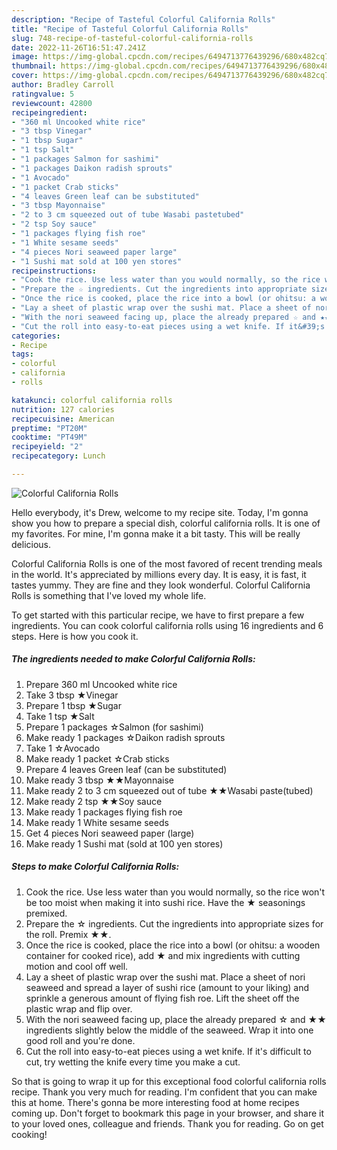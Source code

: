```yaml
---
description: "Recipe of Tasteful Colorful California Rolls"
title: "Recipe of Tasteful Colorful California Rolls"
slug: 748-recipe-of-tasteful-colorful-california-rolls
date: 2022-11-26T16:51:47.241Z
image: https://img-global.cpcdn.com/recipes/6494713776439296/680x482cq70/colorful-california-rolls-recipe-main-photo.jpg
thumbnail: https://img-global.cpcdn.com/recipes/6494713776439296/680x482cq70/colorful-california-rolls-recipe-main-photo.jpg
cover: https://img-global.cpcdn.com/recipes/6494713776439296/680x482cq70/colorful-california-rolls-recipe-main-photo.jpg
author: Bradley Carroll
ratingvalue: 5
reviewcount: 42800
recipeingredient:
- "360 ml Uncooked white rice"
- "3 tbsp Vinegar"
- "1 tbsp Sugar"
- "1 tsp Salt"
- "1 packages Salmon for sashimi"
- "1 packages Daikon radish sprouts"
- "1 Avocado"
- "1 packet Crab sticks"
- "4 leaves Green leaf can be substituted"
- "3 tbsp Mayonnaise"
- "2 to 3 cm squeezed out of tube Wasabi pastetubed"
- "2 tsp Soy sauce"
- "1 packages flying fish roe"
- "1 White sesame seeds"
- "4 pieces Nori seaweed paper large"
- "1 Sushi mat sold at 100 yen stores"
recipeinstructions:
- "Cook the rice. Use less water than you would normally, so the rice won&#39;t be too moist when making it into sushi rice. Have the ★ seasonings premixed."
- "Prepare the ☆ ingredients. Cut the ingredients into appropriate sizes for the roll. Premix ★★."
- "Once the rice is cooked, place the rice into a bowl (or ohitsu: a wooden container for cooked rice), add ★ and mix ingredients with cutting motion and cool off well."
- "Lay a sheet of plastic wrap over the sushi mat. Place a sheet of nori seaweed and spread a layer of sushi rice (amount to your liking) and sprinkle a generous amount of flying fish roe. Lift the sheet off the plastic wrap and flip over."
- "With the nori seaweed facing up, place the already prepared ☆ and ★★ ingredients slightly below the middle of the seaweed. Wrap it into one good roll and you&#39;re done."
- "Cut the roll into easy-to-eat pieces using a wet knife. If it&#39;s difficult to cut, try wetting the knife every time you make a cut."
categories:
- Recipe
tags:
- colorful
- california
- rolls

katakunci: colorful california rolls 
nutrition: 127 calories
recipecuisine: American
preptime: "PT20M"
cooktime: "PT49M"
recipeyield: "2"
recipecategory: Lunch

---
```



![Colorful California Rolls](https://img-global.cpcdn.com/recipes/6494713776439296/680x482cq70/colorful-california-rolls-recipe-main-photo.jpg)

Hello everybody, it's Drew, welcome to my recipe site. Today, I'm gonna show you how to prepare a special dish, colorful california rolls. It is one of my favorites. For mine, I'm gonna make it a bit tasty. This will be really delicious.

Colorful California Rolls is one of the most favored of recent trending meals in the world. It's appreciated by millions every day. It is easy, it is fast, it tastes yummy. They are fine and they look wonderful. Colorful California Rolls is something that I've loved my whole life.




To get started with this particular recipe, we have to first prepare a few ingredients. You can cook colorful california rolls using 16 ingredients and 6 steps. Here is how you cook it.

<!--inarticleads1-->

##### The ingredients needed to make Colorful California Rolls:

1. Prepare 360 ml Uncooked white rice
1. Take 3 tbsp ★Vinegar
1. Prepare 1 tbsp ★Sugar
1. Take 1 tsp ★Salt
1. Prepare 1 packages ☆Salmon (for sashimi)
1. Make ready 1 packages ☆Daikon radish sprouts
1. Take 1 ☆Avocado
1. Make ready 1 packet ☆Crab sticks
1. Prepare 4 leaves Green leaf (can be substituted)
1. Make ready 3 tbsp ★★Mayonnaise
1. Make ready 2 to 3 cm squeezed out of tube ★★Wasabi paste(tubed)
1. Make ready 2 tsp ★★Soy sauce
1. Make ready 1 packages flying fish roe
1. Make ready 1 White sesame seeds
1. Get 4 pieces Nori seaweed paper (large)
1. Make ready 1 Sushi mat (sold at 100 yen stores)




<!--inarticleads2-->

##### Steps to make Colorful California Rolls:

1. Cook the rice. Use less water than you would normally, so the rice won&#39;t be too moist when making it into sushi rice. Have the ★ seasonings premixed.
1. Prepare the ☆ ingredients. Cut the ingredients into appropriate sizes for the roll. Premix ★★.
1. Once the rice is cooked, place the rice into a bowl (or ohitsu: a wooden container for cooked rice), add ★ and mix ingredients with cutting motion and cool off well.
1. Lay a sheet of plastic wrap over the sushi mat. Place a sheet of nori seaweed and spread a layer of sushi rice (amount to your liking) and sprinkle a generous amount of flying fish roe. Lift the sheet off the plastic wrap and flip over.
1. With the nori seaweed facing up, place the already prepared ☆ and ★★ ingredients slightly below the middle of the seaweed. Wrap it into one good roll and you&#39;re done.
1. Cut the roll into easy-to-eat pieces using a wet knife. If it&#39;s difficult to cut, try wetting the knife every time you make a cut.




So that is going to wrap it up for this exceptional food colorful california rolls recipe. Thank you very much for reading. I'm confident that you can make this at home. There's gonna be more interesting food at home recipes coming up. Don't forget to bookmark this page in your browser, and share it to your loved ones, colleague and friends. Thank you for reading. Go on get cooking!
